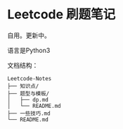 # Leetcode 刷题笔记

自用。更新中。

语言是Python3

文档结构：
```
Leetcode-Notes
├── 知识点/
├── 题型与模板/
│   ├── dp.md
│   └── README.md
├── 一些技巧.md
└── README.md
```
